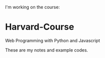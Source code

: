 I'm working on the course:

# Harvard-Course
Web Programming with Python and Javascript

These are my notes and example codes.

